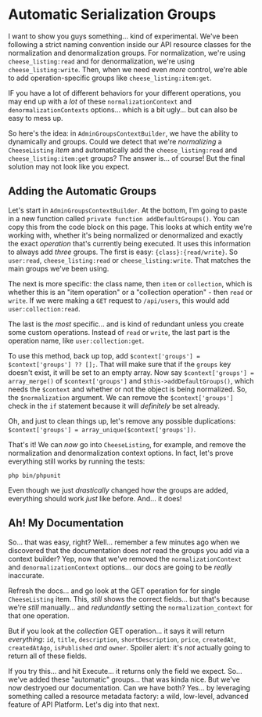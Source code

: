 # Automatic Serialization Groups

I want to show you guys something... kind of experimental. We've been following
a strict naming convention inside our API resource classes for the normalization
and denormalization groups. For normalization, we're using `cheese_listing:read`
and for denormalization, we're using `cheese_listing:write`. Then, when we need
even *more* control, we're able to add operation-specific groups like
`cheese_listing:item:get`.

IF you have a lot of different behaviors for your different operations, you may
end up with a *lot* of these `normalizationContext` and `denormalizationContexts`
options... which is a bit ugly... but can also be easy to mess up.

So here's the idea: in `AdminGroupsContextBuilder`, we have the ability to
dynamically and groups. Could we detect that we're *normalizing* a `CheeseListing`
*item* and automatically add the `cheese_listing:read` and `cheese_listing:item:get`
groups? The answer is... of course! But the final solution may not look like you
expect.

## Adding the Automatic Groups

Let's start in `AdminGroupsContextBuilder`. At the bottom, I'm going to paste in
a new function called `private function addDefaultGroups()`. You can copy this from
the code block on this page. This looks at which entity we're working with, whether
it's being normalized or denormalized and exactly the exact *operation* that's
currently being executed. It uses this information to always add *three* groups.
The first is easy: `{class}:{read/write}`. So `user:read`,
`cheese_listing:read` or `cheese_listing:write`. That matches the main groups we've
been using.

The next is more specific: the class name, then `item` or `collection`, which is
whether this is an "item operation" or a "collection operation" - then `read` or
`write`. If we were making a `GET` request to `/api/users`, this would add
`user:collection:read`.

The last is the *most* specific... and is kind of redundant unless you create some
custom operations. Instead of `read` or `write`, the last part is the operation name,
like `user:collection:get`.

To use this method, back up top, add `$context['groups'] = $context['groups'] ?? [];`.
That will make sure that if the `groups` key doesn't exist, it will be set to an
empty array. Now say `$context['groups'] = array_merge()` of `$context['groups']`
and `$this->addDefaultGroups()`, which needs the `$context` and whether or not
the object is being normalized. So, the `$normalization` argument. We can remove
the `$context['groups']` check in the `if` statement because it will *definitely*
be set already.

Oh, and just to clean things up, let's remove any possible duplications:
`$context['groups'] = array_unique($context['groups'])`.

That's it! We can *now* go into `CheeseListing`, for example, and remove the
normalization and denormalization context options. In fact, let's prove everything
still works by running the tests:

```terminal
php bin/phpunit
```

Even though we just *drastically* changed how the groups are added, everything should
work *just* like before. And... it does!
## Ah! My Documentation

So... that was easy, right? Well... remember a few minutes ago when we discovered
that the documentation does *not* read the groups you add via a context builder?
Yep, now that we've removed the `normalizationContext` and `denormalizationContext`
options... our docs are going to be *really* inaccurate.

Refresh the docs... and go look at the GET operation for for single `CheeseListing`
item. This, *still* shows the correct fields... but that's because we're *still*
manually... and *redundantly* setting the `normalization_context` for that one
operation.

But if you look at the *collection* GET operation... it says it will return
*everything*: `id`, `title`, `description`, `shortDescription`, `price`, `createdAt`,
`createdAtAgo`, `isPublished` *and* `owner`. Spoiler alert: it's *not* actually
going to return all of these fields.

If you try this... and hit Execute... it returns only the field we expect. So...
we've added these "automatic" groups... that was kinda nice. But we've now destryoed
our documentation. Can we have both? Yes... by leveraging something called a
resource metadata factory: a wild, low-level, advanced feature of API Platform.
Let's dig into that next.
